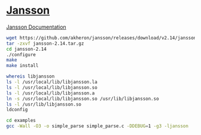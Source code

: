 ﻿# [Jansson](https://github.com/akheron/jansson)

[Jansson Documentation](https://jansson.readthedocs.io/en/latest/)

```bash
wget https://github.com/akheron/jansson/releases/download/v2.14/jansson-2.14.tar.gz
tar -zxvf jansson-2.14.tar.gz
cd jansson-2.14
./configure
make
make install
```

```bash
whereis libjansson
ls -l /usr/local/lib/libjansson.la
ls -l /usr/local/lib/libjansson.so
ls -l /usr/local/lib/libjansson.a
ln -s /usr/local/lib/libjansson.so /usr/lib/libjansson.so
ls -l /usr/lib/libjansson.so
ldconfig
```

```bash
cd examples
gcc -Wall -O3 -o simple_parse simple_parse.c -DDEBUG=1 -g3 -ljansson
```
